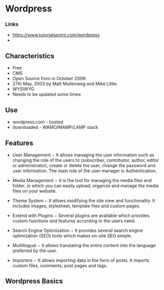 # Wordpress

### Links
* https://www.tutorialspoint.com/wordpress
* 

## Characteristics
* Free
* CMS 
* Open Source from in October 2009.
* 27th May, 2003 by Matt Mullenweg and Mike Little.
* WYSIWYG
* Needs to be updated some times


## Use
* wordpress.com - hosted
* downloaded - WAMO/MAMP/LAMP stack

## Features
* User Management − It allows managing the user information such as changing the role of the users to (subscriber, contributor, author, editor or administrator), create or delete the user, change the password and user information. The main role of the user manager is Authentication.

* Media Management − It is the tool for managing the media files and folder, in which you can easily upload, organize and manage the media files on your website.

* Theme System − It allows modifying the site view and functionality. It includes images, stylesheet, template files and custom pages.

* Extend with Plugins − Several plugins are available which provides custom functions and features according to the users need.

* Search Engine Optimization − It provides several search engine optimization (SEO) tools which makes on-site SEO simple.

* Multilingual − It allows translating the entire content into the language preferred by the user.

* Importers − It allows importing data in the form of posts. It imports custom files, comments, post pages and tags.

## Wordpress Basics

